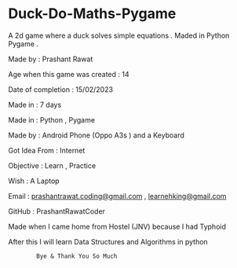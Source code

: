 # Duck-Do-Maths-Pygame
A 2d game where a duck solves simple equations . Maded in Python Pygame .

Made by : Prashant Rawat

Age when this game was created : 14

Date of completion : 15/02/2023

Made in : 7 days

Made in : Python , Pygame

Made by : Android Phone (Oppo A3s ) and a Keyboard 

Got Idea From : Internet

Objective : Learn , Practice

Wish : A Laptop

Email : prashantrawat.coding@gmail.com , learnehking@gmail.com

GitHub : PrashantRawatCoder


Made when I came home from Hostel (JNV) because I had Typhoid

After this I will learn Data Structures and Algorithms in python


            Bye & Thank You So Much 
